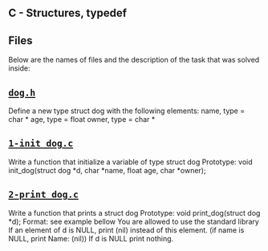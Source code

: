 ## C - Structures, typedef

## Files
Below are the names of files and the description of the task that was solved inside:


## [`dog.h`](dog.h)
Define a new type struct dog with the following elements:
name, type = char *
age, type = float
owner, type = char *

## [`1-init_dog.c`](1-init_dog.c)
Write a function that initialize a variable of type struct dog
Prototype: void init_dog(struct dog *d, char *name, float age, char *owner);

## [`2-print_dog.c`](2-print_dog.c)
Write a function that prints a struct dog
Prototype: void print_dog(struct dog *d);
Format: see example bellow
You are allowed to use the standard library
If an element of d is NULL, print (nil) instead of this element. (if name is NULL, print Name: (nil))
If d is NULL print nothing.
